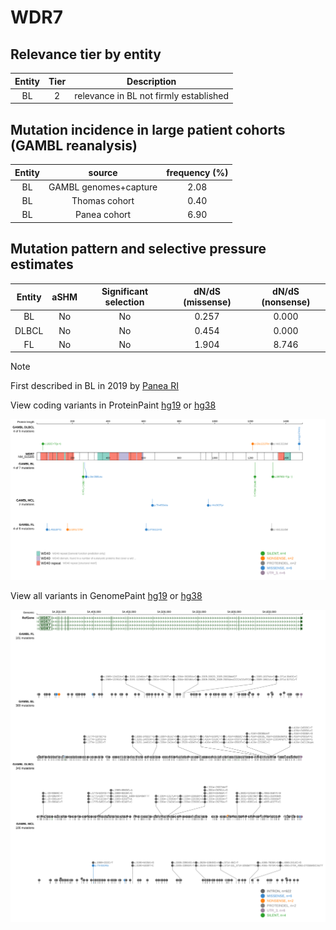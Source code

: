 # WDR7

## Relevance tier by entity

|Entity|Tier|Description                           |
|:------:|:----:|--------------------------------------|
|BL    |2   |relevance in BL not firmly established|

## Mutation incidence in large patient cohorts (GAMBL reanalysis)

|Entity|source               |frequency (%)|
|:------:|:---------------------:|:-------------:|
|BL    |GAMBL genomes+capture|2.08         |
|BL    |Thomas cohort        |0.40         |
|BL    |Panea cohort         |6.90         |

## Mutation pattern and selective pressure estimates

|Entity|aSHM|Significant selection|dN/dS (missense)|dN/dS (nonsense)|
|:------:|:----:|:---------------------:|:----------------:|:----------------:|
|BL    |No  |No                   |0.257           |0.000           |
|DLBCL |No  |No                   |0.454           |0.000           |
|FL    |No  |No                   |1.904           |8.746           |


> [!NOTE]
> First described in BL in 2019 by [Panea RI](https://pubmed.ncbi.nlm.nih.gov/31558468)


View coding variants in ProteinPaint [hg19](https://www.bcgsc.ca/downloads/morinlab/GAMBL/test/genes/WDR7_protein.html)  or [hg38](https://www.bcgsc.ca/downloads/morinlab/GAMBL/test/genes/WDR7_protein_hg38.html)

![image](images/proteinpaint/WDR7_NM_015285.svg)

View all variants in GenomePaint [hg19](https://www.bcgsc.ca/downloads/morinlab/GAMBL/test/genes/WDR7.html)  or [hg38](https://www.bcgsc.ca/downloads/morinlab/GAMBL/test/genes/WDR7_hg38.html)

![image](images/proteinpaint/WDR7.svg)
